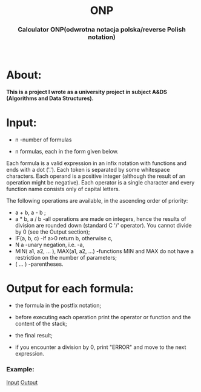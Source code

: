 <div align="center">
  <h1 align="center">ONP </h1>

  <p align="center">
    <h3>Calculator ONP(odwrotna notacja polska/reverse Polish notation)</h3>
    <br />
  </p>
</div>

# About:
<h4>This is a project I wrote as a university project in subject A&DS (Algorithms and Data Structures).</h4>

# Input:
 * n -number of formulas
 
 * n formulas, each in the form given below.
   
Each formula is a valid expression in an infix notation with functions and ends with a dot ('.'). Each token is separated by some whitespace characters. Each operand is a positive integer (although the result of an operation might be negative). Each operator is a single character and every function name consists only of capital letters.

The following operations are available, in the ascending order of priority:
* a + b, a - b ;
* a * b, a / b -all operations are made on integers, hence the results of division are rounded down (standard C '/' operator). You cannot divide by 0 (see the Output section);
* IF(a, b, c) -if a>0 return b, otherwise c,
* N a -unary negation, i.e. -a,
* MIN( a1, a2, ... ), MAX(a1, a2, ...) -functions MIN and MAX do not have a restriction on the number of parameters;
* ( ... ) -parentheses.

# Output for each formula:
* the formula in the postfix notation;

* before executing each operation print the operator or function and the content of the stack;

* the final result;

* if you encounter a division by 0, print "ERROR" and move to the next expression.

<h3>Example:</h3>
<a href="https://github.com/mafinzyx/ONP/blob/main/example_input.png">Input</a>
<a href="https://github.com/mafinzyx/ONP/blob/main/example_output.png">Output</a>
